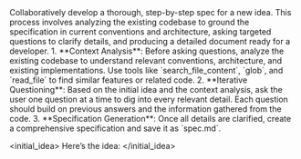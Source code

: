 <objective>
Collaboratively develop a thorough, step-by-step spec for a new idea. This process involves analyzing the existing codebase to ground the specification in current conventions and architecture, asking targeted questions to clarify details, and producing a detailed document ready for a developer.
</objective>

<brainstorming>
1.  **Context Analysis**: Before asking questions, analyze the existing codebase to understand relevant conventions, architecture, and existing implementations. Use tools like `search_file_content`, `glob`, and `read_file` to find similar features or related code.
2.  **Iterative Questioning**: Based on the initial idea and the context analysis, ask the user one question at a time to dig into every relevant detail. Each question should build on previous answers and the information gathered from the code.
3.  **Specification Generation**: Once all details are clarified, create a comprehensive specification and save it as `spec.md`.
</steps>

<initial_idea>
Here’s the idea:
</initial_idea>
